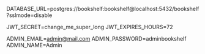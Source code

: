 DATABASE_URL=postgres://bookshelf:bookshelf@localhost:5432/bookshelf?sslmode=disable

JWT_SECRET=change_me_super_long
JWT_EXPIRES_HOURS=72

ADMIN_EMAIL=admin@mail.com
ADMIN_PASSWORD=adminbookshelf
ADMIN_NAME=Admin
